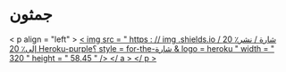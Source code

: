 # جمثون

< p  align = "left" > <a href = "https://heroku.com/deploy؟template=https://github.com/AAjkss/roz"> < img src = " https : // img .shields.io / شارة / نشر٪ 20 إلى٪ 20 Heroku-purple؟ style = for-the-شارة & logo = heroku " width = " 320 " height = " 58.45 " /> </ a > </ p >     
